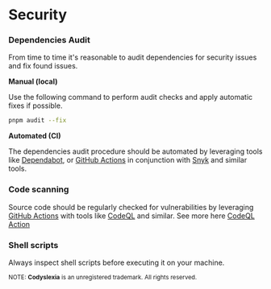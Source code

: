# Security

### Dependencies Audit

From time to time it's reasonable to audit dependencies for security issues and fix found issues.

**Manual (local)**

Use the following command to perform audit checks and apply automatic fixes if possible.

```sh
pnpm audit --fix
```

**Automated (CI)**

The dependencies audit procedure should be automated by leveraging tools like [Dependabot](https://github.com/dependabot), or [GitHub Actions](https://github.com/features/actions) in conjunction with [Snyk](https://snyk.io/) and similar tools.

### Code scanning

Source code should be regularly checked for vulnerabilities by leveraging [GitHub Actions](https://github.com/features/actions) with tools like [CodeQL](https://codeql.github.com/) and similar. See more here [CodeQL Action](https://github.com/github/codeql-action)

### Shell scripts

Always inspect shell scripts before executing it on your machine.

<sub>NOTE: **Codyslexia** is an unregistered trademark. All rights reserved.</sub>
